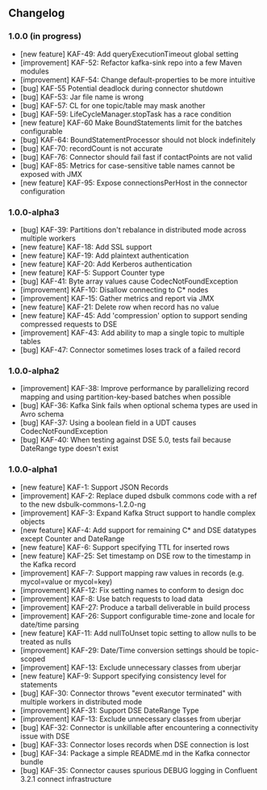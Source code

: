 ## Changelog

### 1.0.0 (in progress)
- [new feature] KAF-49: Add queryExecutionTimeout global setting
- [improvement] KAF-52: Refactor kafka-sink repo into a few Maven modules
- [improvement] KAF-54: Change default-properties to be more intuitive
- [bug] KAF-55 Potential deadlock during connector shutdown
- [bug] KAF-53: Jar file name is wrong
- [bug] KAF-57: CL for one topic/table may mask another
- [bug] KAF-59: LifeCycleManager.stopTask has a race condition
- [new feature] KAF-60 Make BoundStatements limit for the batches configurable
- [bug] KAF-64: BoundStatementProcessor should not block indefinitely
- [bug] KAF-70: recordCount is not accurate
- [bug] KAF-76: Connector should fail fast if contactPoints are not valid
- [bug] KAF-85: Metrics for case-sensitive table names cannot be exposed with JMX
- [new feature] KAF-95: Expose connectionsPerHost in the connector configuration

### 1.0.0-alpha3
- [bug] KAF-39: Partitions don't rebalance in distributed mode across multiple workers
- [new feature] KAF-18: Add SSL support
- [new feature] KAF-19: Add plaintext authentication
- [new feature] KAF-20: Add Kerberos authentication
- [new feature] KAF-5: Support Counter type
- [bug] KAF-41: Byte array values cause CodecNotFoundException
- [improvement] KAF-10: Disallow connecting to C* nodes
- [improvement] KAF-15: Gather metrics and report via JMX
- [new feature] KAF-21: Delete row when record has no value
- [new feature] KAF-45: Add 'compression' option to support sending compressed requests to DSE
- [improvement] KAF-43: Add ability to map a single topic to multiple tables
- [bug] KAF-47: Connector sometimes loses track of a failed record

### 1.0.0-alpha2
- [improvement] KAF-38: Improve performance by parallelizing record mapping and using partition-key-based batches when possible
- [bug] KAF-36: Kafka Sink fails when optional schema types are used in Avro schema
- [bug] KAF-37: Using a boolean field in a UDT causes CodecNotFoundException
- [bug] KAF-40: When testing against DSE 5.0, tests fail because DateRange type doesn't exist

### 1.0.0-alpha1
- [new feature] KAF-1: Support JSON Records
- [improvement] KAF-2: Replace duped dsbulk commons code with a ref to the new dsbulk-commons-1.2.0-ng
- [improvement] KAF-3: Expand Kafka Struct support to handle complex objects
- [new feature] KAF-4: Add support for remaining C* and DSE datatypes except Counter and DateRange
- [new feature] KAF-6: Support specifying TTL for inserted rows
- [new feature] KAF-25: Set timestamp on DSE row to the timestamp in the Kafka record
- [improvement] KAF-7: Support mapping raw values in records (e.g. mycol=value or mycol=key)
- [improvement] KAF-12: Fix setting names to conform to design doc
- [improvement] KAF-8: Use batch requests to load data
- [improvement] KAF-27: Produce a tarball deliverable in build process
- [improvement] KAF-26: Support configurable time-zone and locale for date/time parsing
- [new feature] KAF-11: Add nullToUnset topic setting to allow nulls to be treated as nulls
- [improvement] KAF-29: Date/Time conversion settings should be topic-scoped
- [improvement] KAF-13: Exclude unnecessary classes from uberjar
- [new feature] KAF-9: Support specifying consistency level for statements
- [bug] KAF-30: Connector throws "event executor terminated" with multiple workers in distributed mode
- [improvement] KAF-31: Support DSE DateRange Type
- [improvement] KAF-13: Exclude unnecessary classes from uberjar
- [bug] KAF-32: Connector is unkillable after encountering a connectivity issue with DSE
- [bug] KAF-33: Connector loses records when DSE connection is lost
- [bug] KAF-34: Package a simple README.md in the Kafka connector bundle
- [bug] KAF-35: Connector causes spurious DEBUG logging in Confluent 3.2.1 connect infrastructure
